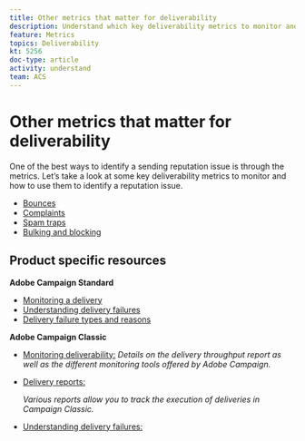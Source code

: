 ```yaml
---
title: Other metrics that matter for deliverability
description: Understand which key deliverability metrics to monitor and how to use them to identify a reputation issue.
feature: Metrics
topics: Deliverability
kt: 5256
doc-type: article
activity: understand
team: ACS
---
```


# Other metrics that matter for deliverability

One of the best ways to identify a sending reputation issue is through the metrics. Let’s take a look at some key deliverability metrics to monitor and how to use them to identify a reputation issue.

* [Bounces](/help/metrics/bounces.md)
* [Complaints](/help/metrics/complaints.md)
* [Spam traps](/help/metrics/spam-traps.md)
* [Bulking and blocking](/help/metrics/bulking-and-blocking.md)

## Product specific resources

**Adobe Campaign Standard**

* [Monitoring a delivery](https://experienceleague.adobe.com/docs/campaign-standard/using/testing-and-sending/monitoring-messages/monitoring-a-delivery.html?lang=en#testing-and-sending)
* [Understanding delivery failures](https://experienceleague.adobe.com/docs/campaign-standard/using/testing-and-sending/monitoring-messages/understanding-delivery-failures.html?lang=en#about-delivery-failures)
* [Delivery failure types and reasons](https://experienceleague.adobe.com/docs/campaign-standard/using/testing-and-sending/monitoring-messages/understanding-delivery-failures.html?lang=en#delivery-failure-types-and-reasons)

**Adobe Campaign Classic**

* [Monitoring deliverability:](https://experienceleague.adobe.com/docs/campaign-standard/using/testing-and-sending/managing-deliverability/monitor-deliverability.html)
  *Details on the delivery throughput report as well as the different monitoring tools offered by Adobe Campaign.*
* [Delivery reports:](https://experienceleague.adobe.com/docs/campaign-classic/using/reporting/reports-on-deliveries/delivery-reports.html)
  
  *Various reports allow you to track the execution of deliveries in Campaign Classic.* 
* [Understanding delivery failures:](https://experienceleague.adobe.com/docs/campaign-classic/using/sending-messages/monitoring-deliveries/understanding-delivery-failures.html?lang=en#sending-messages)

